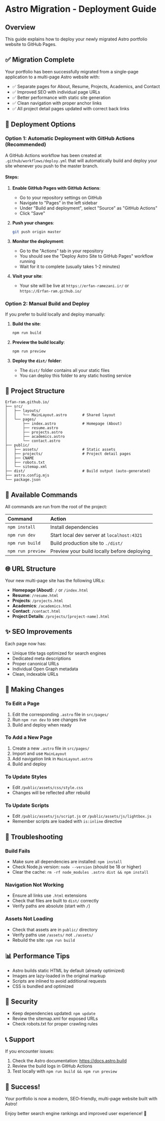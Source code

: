 # Astro Migration - Deployment Guide

## Overview

This guide explains how to deploy your newly migrated Astro portfolio website to GitHub Pages.

## ✅ Migration Complete

Your portfolio has been successfully migrated from a single-page application to a multi-page Astro website with:

- ✅ Separate pages for About, Resume, Projects, Academics, and Contact
- ✅ Improved SEO with individual page URLs
- ✅ Better performance with static site generation
- ✅ Clean navigation with proper anchor links
- ✅ All project detail pages updated with correct back links

## 🚀 Deployment Options

### Option 1: Automatic Deployment with GitHub Actions (Recommended)

A GitHub Actions workflow has been created at `.github/workflows/deploy.yml` that will automatically build and deploy your site whenever you push to the master branch.

#### Steps:

1. **Enable GitHub Pages with GitHub Actions**:
   - Go to your repository settings on GitHub
   - Navigate to "Pages" in the left sidebar
   - Under "Build and deployment", select "Source" as "GitHub Actions"
   - Click "Save"

2. **Push your changes**:
   ```bash
   git push origin master
   ```

3. **Monitor the deployment**:
   - Go to the "Actions" tab in your repository
   - You should see the "Deploy Astro Site to GitHub Pages" workflow running
   - Wait for it to complete (usually takes 1-2 minutes)

4. **Visit your site**:
   - Your site will be live at `https://erfan-ramezani.ir/` or `https://Erfan-ram.github.io/`

### Option 2: Manual Build and Deploy

If you prefer to build locally and deploy manually:

1. **Build the site**:
   ```bash
   npm run build
   ```

2. **Preview the build locally**:
   ```bash
   npm run preview
   ```

3. **Deploy the `dist/` folder**:
   - The `dist/` folder contains all your static files
   - You can deploy this folder to any static hosting service

## 📁 Project Structure

```
Erfan-ram.github.io/
├── src/
│   ├── layouts/
│   │   └── MainLayout.astro       # Shared layout
│   └── pages/
│       ├── index.astro            # Homepage (About)
│       ├── resume.astro
│       ├── projects.astro
│       ├── academics.astro
│       └── contact.astro
├── public/
│   ├── assets/                    # Static assets
│   ├── projects/                  # Project detail pages
│   ├── CNAME
│   ├── robots.txt
│   └── sitemap.xml
├── dist/                          # Build output (auto-generated)
├── astro.config.mjs
└── package.json
```

## 🔧 Available Commands

All commands are run from the root of the project:

| Command           | Action                                           |
|:------------------|:-------------------------------------------------|
| `npm install`     | Install dependencies                             |
| `npm run dev`     | Start local dev server at `localhost:4321`       |
| `npm run build`   | Build production site to `./dist/`               |
| `npm run preview` | Preview your build locally before deploying      |

## 🌐 URL Structure

Your new multi-page site has the following URLs:

- **Homepage (About)**: `/` or `/index.html`
- **Resume**: `/resume.html`
- **Projects**: `/projects.html`
- **Academics**: `/academics.html`
- **Contact**: `/contact.html`
- **Project Details**: `/projects/[project-name].html`

## ✨ SEO Improvements

Each page now has:

- Unique title tags optimized for search engines
- Dedicated meta descriptions
- Proper canonical URLs
- Individual Open Graph metadata
- Clean, indexable URLs

## 📝 Making Changes

### To Edit a Page

1. Edit the corresponding `.astro` file in `src/pages/`
2. Run `npm run dev` to see changes live
3. Build and deploy when ready

### To Add a New Page

1. Create a new `.astro` file in `src/pages/`
2. Import and use `MainLayout` 
3. Add navigation link in `MainLayout.astro`
4. Build and deploy

### To Update Styles

- Edit `/public/assets/css/style.css`
- Changes will be reflected after rebuild

### To Update Scripts

- Edit `/public/assets/js/script.js` or `/public/assets/js/lightbox.js`
- Remember scripts are loaded with `is:inline` directive

## 🐛 Troubleshooting

### Build Fails

- Make sure all dependencies are installed: `npm install`
- Check Node.js version: `node --version` (should be 18 or higher)
- Clear the cache: `rm -rf node_modules .astro dist && npm install`

### Navigation Not Working

- Ensure all links use `.html` extensions
- Check that files are built to `dist/` correctly
- Verify paths are absolute (start with `/`)

### Assets Not Loading

- Check that assets are in `public/` directory
- Verify paths use `/assets/` not `./assets/`
- Rebuild the site: `npm run build`

## 📊 Performance Tips

- Astro builds static HTML by default (already optimized)
- Images are lazy-loaded in the original markup
- Scripts are inlined to avoid additional requests
- CSS is bundled and optimized

## 🔐 Security

- Keep dependencies updated: `npm update`
- Review the sitemap.xml for exposed URLs
- Check robots.txt for proper crawling rules

## 📞 Support

If you encounter issues:

1. Check the Astro documentation: https://docs.astro.build
2. Review the build logs in GitHub Actions
3. Test locally with `npm run build && npm run preview`

## 🎉 Success!

Your portfolio is now a modern, SEO-friendly, multi-page website built with Astro!

Enjoy better search engine rankings and improved user experience! 🚀
